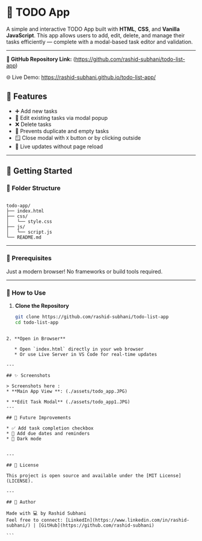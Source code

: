 # 📝 TODO App

A simple and interactive TODO App built with **HTML**, **CSS**, and **Vanilla JavaScript**. This app allows users to add, edit, delete, and manage their tasks efficiently — complete with a modal-based task editor and validation.

---
**🔗 GitHub Repository Link:**
(https://github.com/rashid-subhani/todo-list-app)

🌐 Live Demo: https://rashid-subhani.github.io/todo-list-app/

## 📌 Features

- ➕ Add new tasks
- 📝 Edit existing tasks via modal popup
- ❌ Delete tasks
- 🧠 Prevents duplicate and empty tasks
- 🪟 Close modal with `X` button or by clicking outside
- 💾 Live updates without page reload

---

## 🚀 Getting Started

### 📁 Folder Structure

```

todo-app/
├── index.html
├── css/
│   └── style.css
├── js/
│   └── script.js
└── README.md

````

---

### 🧰 Prerequisites

Just a modern browser! No frameworks or build tools required.

---

### 🔧 How to Use

1. **Clone the Repository**
   ```bash
   git clone https://github.com/rashid-subhani/todo-list-app
   cd todo-list-app
````

2. **Open in Browser**

   * Open `index.html` directly in your web browser
   * Or use Live Server in VS Code for real-time updates

---

## ✨ Screenshots

> Screenshots here :
* **Main App View **: (./assets/todo_app.JPG)

* **Edit Task Modal** (./assets/todo_app1.JPG)
---

## 📂 Future Improvements

* ✅ Add task completion checkbox
* 📅 Add due dates and reminders
* 🌙 Dark mode


---

## 📄 License

This project is open source and available under the [MIT License](LICENSE).

---

## 🙌 Author

Made with 💻 by Rashid Subhani
Feel free to connect: [LinkedIn](https://www.linkedin.com/in/rashid-subhani/) | [GitHub](https://github.com/rashid-subhani)

```

